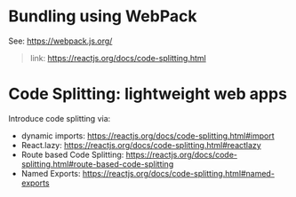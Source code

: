 # Bundling using WebPack

See: https://webpack.js.org/

>link: https://reactjs.org/docs/code-splitting.html

# Code Splitting: lightweight web apps

Introduce code splitting via:
- dynamic imports: https://reactjs.org/docs/code-splitting.html#import
- React.lazy: https://reactjs.org/docs/code-splitting.html#reactlazy
- Route based Code Splitting: https://reactjs.org/docs/code-splitting.html#route-based-code-splitting
- Named Exports: https://reactjs.org/docs/code-splitting.html#named-exports